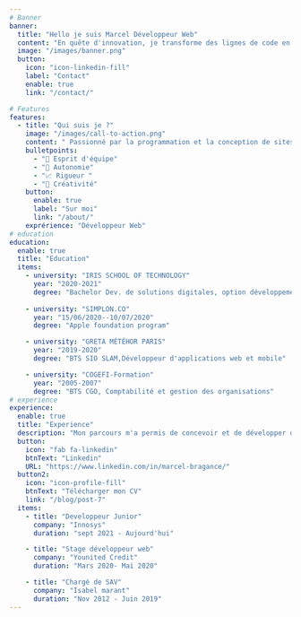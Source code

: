 ```yaml
---
# Banner
banner:
  title: "Hello je suis Marcel Développeur Web"
  content: "En quête d'innovation, je transforme des lignes de code en expériences interactives.."
  image: "/images/banner.png"
  button:
    icon: "icon-linkedin-fill"
    label: "Contact"
    enable: true
    link: "/contact/"

# Features
features:
  - title: "Qui suis je ?"
    image: "/images/call-to-action.png"
    content: " Passionné par la programmation et la conception de sites web, je recherche de nouvelles opportunités pour mettre mes compétences au service d'une équipe dynamique  "
    bulletpoints:
      - "🙌 Esprit d'équipe"
      - "🔄 Autonomie"
      - "📈 Rigueur "
      - "🌈 Créativité"
    button:
      enable: true
      label: "Sur moi"
      link: "/about/"
    exprérience: "Développeur Web"
# education
education:
  enable: true
  title: "Education"
  items:
    - university: "IRIS SCHOOL OF TECHNOLOGY"
      year: "2020-2021"
      degree: "Bachelor Dev. de solutions digitales, option développement web et mobile"
      
    - university: "SIMPLON.CO"
      year: "15/06/2020--10/07/2020"
      degree: "Apple foundation program"  

    - university: "GRETA MÉTÉHOR PARIS"
      year: "2019-2020"
      degree: "BTS SIO SLAM,Développeur d'applications web et mobile"

    - university: "COGEFI-Formation"
      year: "2005-2007"
      degree: "BTS CGO, Comptabilité et gestion des organisations"
# experience
experience:
  enable: true
  title: "Experience"
  description: "Mon parcours m'a permis de concevoir et de développer des produits numériques,contribuant à la croissance des entreprises et à l'amélioration de la vie des utilisateurs."
  button:
    icon: "fab fa-linkedin"
    btnText: "Linkedin"
    URL: "https://www.linkedin.com/in/marcel-bragance/"
  button2:
    icon: "icon-profile-fill"
    btnText: "Télécharger mon CV"
    link: "/blog/post-7"
  items:
    - title: "Developpeur Junior"
      company: "Innosys"
      duration: "sept 2021 - Aujourd'hui"

    - title: "Stage développeur web"
      company: "Younited Credit"
      duration: "Mars 2020- Mai 2020"

    - title: "Chargé de SAV"
      company: "Isabel marant"
      duration: "Nov 2012 - Juin 2019"
---
```

